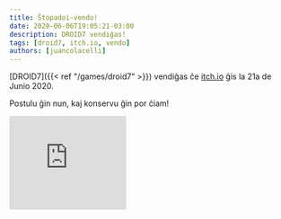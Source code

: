 ```yaml
---
title: Ŝtopadoi-vendo!
date: 2020-06-06T19:05:21-03:00
description: DROID7 vendiĝas!
tags: [droid7, itch.io, vendo]
authors: [juancolacelli]
---
```


[DROID7]({{< ref "/games/droid7" >}}) vendiĝas ĉe [itch.io](https://poopbits.itch.io) ĝis la 21a de Junio 2020.

Postulu ĝin nun, kaj konservu ĝin por ĉiam!

<iframe src="https://itch.io/embed/570980?linkback=true&amp;bg_color=16171a&amp;fg_color=fafdff&amp;link_color=ff8426&amp;border_color=16171a" width="208" height="167" frameborder="0"><a href="https://poopbits.itch.io/droid7">DROID7 by JC</a></iframe>
